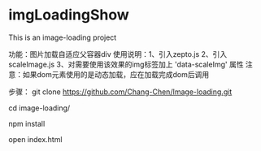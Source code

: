 # imgLoadingShow
This is an image-loading project



功能：图片加载自适应父容器div
使用说明：1、引入zepto.js
         2、引入scaleImage.js
         3、对需要使用该效果的img标签加上 'data-scaleImg' 属性
注意：如果dom元素使用的是动态加载，应在加载完成dom后调用


步骤：
git clone https://github.com/Chang-Chen/Image-loading.git

cd image-loading/

npm install

open index.html


